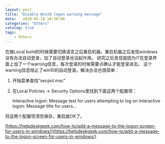 ```yaml
---                
layout: post                
title: "Disable Win10 logon warning message" 
date:   2020-05-18 10:30:00                 
categories: "Others"                
catalog: true                
tags:                 
    - Others                
---      
```


在做Local build的时候需要切换语言之后重启机器。重启机器之后发现windows没有办法自动登录，加了自动登录也没起作用。 研究之后发现是因为IT在登录界面上加了一个warning信息，每次登录的时候需要点确认才能登录进去。 这个warning信息阻止了win10的自动登录。解决办法也很简单：
1. 开始菜单查找“secpol.msc”
2. 在Local Policies -> Security Options里找到下面这两个配置项：

    Interactive logon: Message text for users attempting to log on
    Interactive logon: Message title for users...

将这两个配置项清空保存，重启就OK了。

[https://helpdeskgeek.com/how-to/add-a-message-to-the-logon-screen-for-users-in-windows/](https://helpdeskgeek.com/how-to/add-a-message-to-the-logon-screen-for-users-in-windows/)